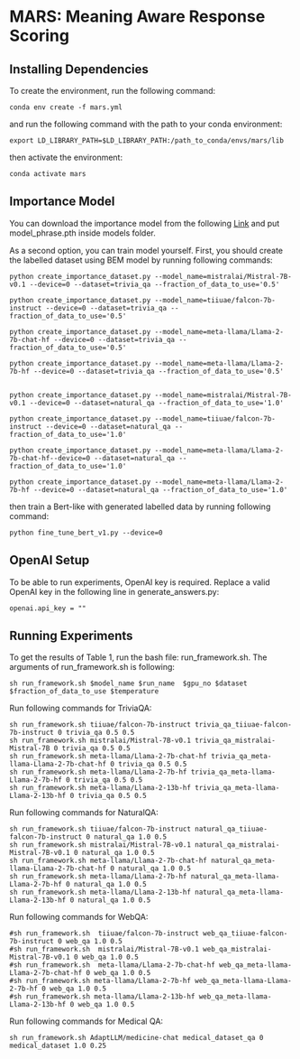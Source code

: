 # MARS: Meaning Aware Response Scoring

## Installing Dependencies
To create the environment, run the following command:
```
conda env create -f mars.yml 
```
and run the following command with the path to your conda environment:
```
export LD_LIBRARY_PATH=$LD_LIBRARY_PATH:/path_to_conda/envs/mars/lib
```
then activate the environment:
```
conda activate mars
```
## Importance Model
You can download the importance model from the following [Link](https://file.io/dajl5Lxdd4Ss) and put model_phrase.pth inside models folder.

As a second option, you can train model yourself. First, you should create the labelled dataset using BEM model by running following commands:

```
python create_importance_dataset.py --model_name=mistralai/Mistral-7B-v0.1 --device=0 --dataset=trivia_qa --fraction_of_data_to_use='0.5'

python create_importance_dataset.py --model_name=tiiuae/falcon-7b-instruct --device=0 --dataset=trivia_qa --fraction_of_data_to_use='0.5'

python create_importance_dataset.py --model_name=meta-llama/Llama-2-7b-chat-hf --device=0 --dataset=trivia_qa --fraction_of_data_to_use='0.5'

python create_importance_dataset.py --model_name=meta-llama/Llama-2-7b-hf --device=0 --dataset=trivia_qa --fraction_of_data_to_use='0.5'


python create_importance_dataset.py --model_name=mistralai/Mistral-7B-v0.1 --device=0 --dataset=natural_qa --fraction_of_data_to_use='1.0'

python create_importance_dataset.py --model_name=tiiuae/falcon-7b-instruct --device=0 --dataset=natural_qa --fraction_of_data_to_use='1.0'

python create_importance_dataset.py --model_name=meta-llama/Llama-2-7b-chat-hf--device=0 --dataset=natural_qa --fraction_of_data_to_use='1.0'

python create_importance_dataset.py --model_name=meta-llama/Llama-2-7b-hf --device=0 --dataset=natural_qa --fraction_of_data_to_use='1.0'
```

then train a Bert-like with generated labelled data by running following command:
```
python fine_tune_bert_v1.py --device=0
```

## OpenAI Setup
To be able to run experiments, OpenAI key is required. Replace a valid OpenAI key in the following line in generate_answers.py:
```
openai.api_key = ""
```

## Running Experiments
To get the results of Table 1, run the bash file: run_framework.sh.
The arguments of run_framework.sh is following:

```
sh run_framework.sh $model_name $run_name  $gpu_no $dataset $fraction_of_data_to_use $temperature
```

Run following commands for TriviaQA:

```
sh run_framework.sh tiiuae/falcon-7b-instruct trivia_qa_tiiuae-falcon-7b-instruct 0 trivia_qa 0.5 0.5
sh run_framework.sh mistralai/Mistral-7B-v0.1 trivia_qa_mistralai-Mistral-7B 0 trivia_qa 0.5 0.5
sh run_framework.sh meta-llama/Llama-2-7b-chat-hf trivia_qa_meta-llama-Llama-2-7b-chat-hf 0 trivia_qa 0.5 0.5
sh run_framework.sh meta-llama/Llama-2-7b-hf trivia_qa_meta-llama-Llama-2-7b-hf 0 trivia_qa 0.5 0.5 
sh run_framework.sh meta-llama/Llama-2-13b-hf trivia_qa_meta-llama-Llama-2-13b-hf 0 trivia_qa 0.5 0.5
```

Run following commands for NaturalQA:
```
sh run_framework.sh tiiuae/falcon-7b-instruct natural_qa_tiiuae-falcon-7b-instruct 0 natural_qa 1.0 0.5
sh run_framework.sh mistralai/Mistral-7B-v0.1 natural_qa_mistralai-Mistral-7B-v0.1 0 natural_qa 1.0 0.5
sh run_framework.sh meta-llama/Llama-2-7b-chat-hf natural_qa_meta-llama-Llama-2-7b-chat-hf 0 natural_qa 1.0 0.5
sh run_framework.sh meta-llama/Llama-2-7b-hf natural_qa_meta-llama-Llama-2-7b-hf 0 natural_qa 1.0 0.5
sh run_framework.sh meta-llama/Llama-2-13b-hf natural_qa_meta-llama-Llama-2-13b-hf 0 natural_qa 1.0 0.5

```

Run following commands for WebQA:
```
#sh run_framework.sh  tiiuae/falcon-7b-instruct web_qa_tiiuae-falcon-7b-instruct 0 web_qa 1.0 0.5
#sh run_framework.sh  mistralai/Mistral-7B-v0.1 web_qa_mistralai-Mistral-7B-v0.1 0 web_qa 1.0 0.5
#sh run_framework.sh  meta-llama/Llama-2-7b-chat-hf web_qa_meta-llama-Llama-2-7b-chat-hf 0 web_qa 1.0 0.5
#sh run_framework.sh meta-llama/Llama-2-7b-hf web_qa_meta-llama-Llama-2-7b-hf 0 web_qa 1.0 0.5
#sh run_framework.sh meta-llama/Llama-2-13b-hf web_qa_meta-llama-Llama-2-13b-hf 0 web_qa 1.0 0.5
```

Run following commands for Medical QA:

```
sh run_framework.sh AdaptLLM/medicine-chat medical_dataset_qa 0 medical_dataset 1.0 0.25
```




